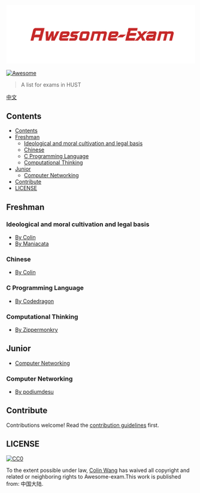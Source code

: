 ![Awesome-Exam](Awesome-Exam.png)

[![Awesome](https://awesome.re/badge-flat.svg)](https://awesome.re)

> A list for exams in HUST

[中文](README.md)

## Contents


- [Contents](#contents)
- [Freshman](#freshman)
  - [Ideological and moral cultivation and legal basis](#ideological-and-moral-cultivation-and-legal-basis)
  - [Chinese](#chinese)
  - [C Programming Language](#c-programming-language)
  - [Computational Thinking](#computational-thinking)
- [Junior](#junior)
  - [Computer Networking](#computer-networking)
- [Contribute](#contribute)
- [LICENSE](#license)

## Freshman

### Ideological and moral cultivation and legal basis

- [By Colin](https://outsiders.top/2019/01/11/Ideological-and-moral-cultivation-and-legal-basis/)
- [By Maniacata](https://github.com/ManiaciaChao/how-to-preview/tree/master/%E6%80%9D%E4%BF%AE%E4%B8%8E%E6%B3%95%E5%BE%8B%E5%9F%BA%E7%A1%80)


### Chinese

- [By Colin](https://outsiders.top/2019/01/11/Chinese/)


### C Programming Language

- [By Codedragon](https://blog.codedragon.tech/2016/06/20/c-e8-af-ad-e8-a8-80-e5-a4-8d-e4-b9-a0-e9-97-ae-e9-a2-98-e6-80-bb-e7-bb-93)

### Computational Thinking

- [By Zippermonkry](https://zippermonkey.github.io/2019/01/14/Computational-Thinking/)


## Junior

- [Computer Networking](#Computer-networking)

### Computer Networking

- [By podiumdesu](https://github.com/podiumdesu/Network_100)


## Contribute

Contributions welcome! Read the [contribution guidelines](contributing.md) first.


## LICENSE

[![CC0](http://mirrors.creativecommons.org/presskit/buttons/88x31/svg/cc-zero.svg)](http://creativecommons.org/publicdomain/zero/1.0)

To the extent possible under law, [Colin Wang](https://outsiders.top) has waived all copyright and
related or neighboring rights to Awesome-exam.This work is published from: 中国大陆.
